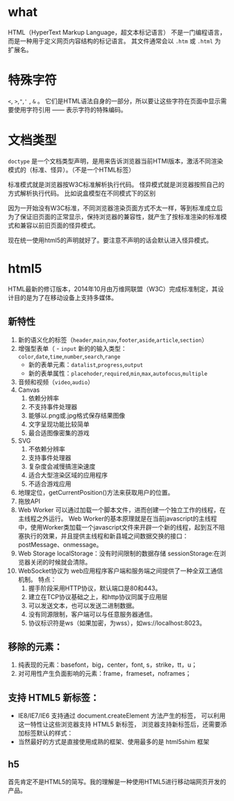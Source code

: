 # what
HTML（HyperText Markup Language，超文本标记语言）
不是一门编程语言，而是一种用于定义网页内容结构的标记语言。
其文件通常会以 `.htm` 或 `.html` 为扩展名。


# 特殊字符
`<`, `>`,`"`,`'` , `&` 。 它们是HTML语法自身的一部分，所以要让这些字符在页面中显示需要使用字符引用 —— 表示字符的特殊编码。

# 文档类型
`doctype` 是一个文档类型声明，是用来告诉浏览器当前HTMl版本，激活不同渲染模式的（标准、怪异）。（不是一个HTML标签）

标准模式就是浏览器按W3C标准解析执行代码。
怪异模式就是浏览器按照自己的方式解析执行代码。
比如说盒模型在不同模式下的区别

因为一开始没有W3C标准，不同浏览器渲染页面方式不太一样，等到标准成立后为了保证旧页面的正常显示，保持浏览器的兼容性，就产生了按标准渲染的标准模式和兼容以前旧页面的怪异模式。

现在统一使用html5的声明就好了。要注意不声明的话会默认进入怪异模式。

# html5
HTML最新的修订版本，2014年10月由万维网联盟（W3C）完成标准制定，其设计目的是为了在移动设备上支持多媒体。

## 新特性
1. 新的语义化的标签（`header`,`main`,`nav`,`footer`,`aside`,`article`,`section`）
2. 增强型表单（
		- `input` 新的的输入类型：`color`,`date`,`time`,`number`,`search`,`range`
	- 新的表单元素：`datalist`,`progress`,`output`
	- 新的表单属性：`placehoder`,`required`,`min`,`max`,`autofocus`,`multiple`
3. 音频和视频（`video`,`audio`）
4. Canvas
	1. 依赖分辨率
	2. 不支持事件处理器
	3. 能够以.png或.jpg格式保存结果图像
	4. 文字呈现功能比较简单
	5. 最合适图像密集的游戏
5. SVG
	1. 不依赖分辨率
	2. 支持事件处理器
	3. 复杂度会减慢搞渲染速度
	4. 适合大型渲染区域的应用程序
	5. 不适合游戏应用
6. 地理定位，getCurrentPosition()方法来获取用户的位置。
7. 拖放API
8. Web Worker
	可以通过加载一个脚本文件，进而创建一个独立工作的线程，在主线程之外运行。
	Web Worker的基本原理就是在当前javascript的主线程中，使用Worker类加载一个javascript文件来开辟一个新的线程，起到互不阻塞执行的效果，并且提供主线程和新县城之间数据交换的接口：postMessage、onmessage。
9. Web Storage
	localStorage：没有时间限制的数据存储
	sessionStorage:在浏览器关闭的时候就会清除。
10. WebSocket协议为
	web应用程序客户端和服务端之间提供了一种全双工通信机制。
	特点：
	1. 握手阶段采用HTTP协议，默认端口是80和443。
	2. 建立在TCP协议基础之上，和http协议同属于应用层
	3. 可以发送文本，也可以发送二进制数据。
	4. 没有同源限制，客户端可以与任意服务器通信。
	5. 协议标识符是ws（如果加密，为wss），如ws://localhost:8023。

## 移除的元素：
1.  纯表现的元素：basefont，big，center，font, s，strike，tt，u；
2.  对可用性产生负面影响的元素：frame，frameset，noframes；

## 支持 HTML5 新标签：
-   IE8/IE7/IE6 支持通过 document.createElement 方法产生的标签， 可以利用这一特性让这些浏览器支持 HTML5 新标签， 浏览器支持新标签后，还需要添加标签默认的样式：
-   当然最好的方式是直接使用成熟的框架、使用最多的是 html5shim 框架

## h5
首先肯定不是HTML5的简写。我的理解是一种使用HTML5进行移动端网页开发的产品。

